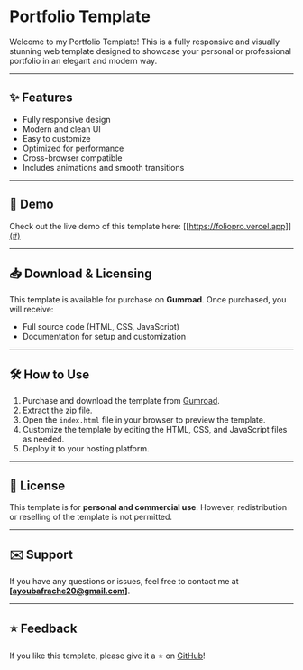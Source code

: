 # Portfolio Template

Welcome to my Portfolio Template! This is a fully responsive and visually stunning web template designed to showcase your personal or professional portfolio in an elegant and modern way.

---

## ✨ Features

- Fully responsive design
- Modern and clean UI
- Easy to customize
- Optimized for performance
- Cross-browser compatible
- Includes animations and smooth transitions

---

## 🚀 Demo

Check out the live demo of this template here: [[https://foliopro.vercel.app]](#)

---

## 📥 Download & Licensing

This template is available for purchase on **Gumroad**. Once purchased, you will receive:

- Full source code (HTML, CSS, JavaScript)
- Documentation for setup and customization


---

## 🛠️ How to Use

1. Purchase and download the template from [Gumroad](#).
2. Extract the zip file.
3. Open the `index.html` file in your browser to preview the template.
4. Customize the template by editing the HTML, CSS, and JavaScript files as needed.
5. Deploy it to your hosting platform.

---

## 📄 License

This template is for **personal and commercial use**. However, redistribution or reselling of the template is not permitted.

---

## ✉️ Support

If you have any questions or issues, feel free to contact me at **[ayoubafrache20@gmail.com]**.

---

## ⭐ Feedback

If you like this template, please give it a ⭐ on [GitHub](https://github.com/Ayoub11442/Portfolio_temp)!

